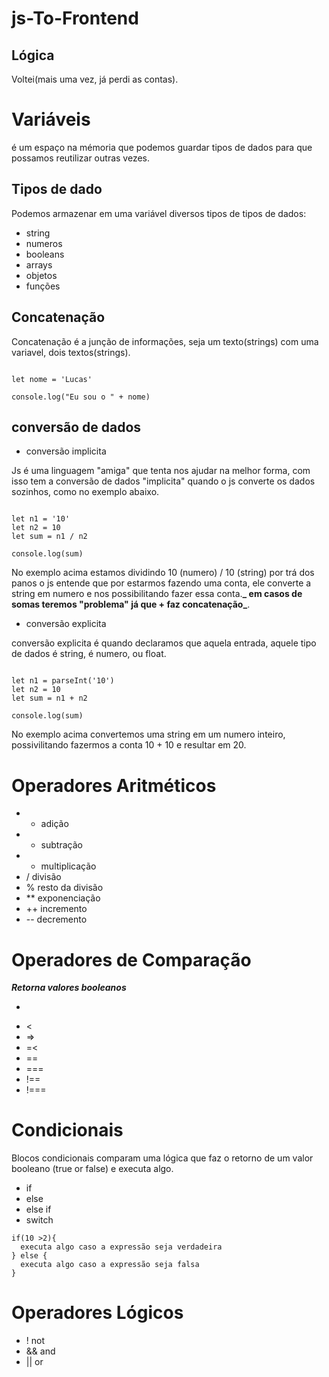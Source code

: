 # js-To-Frontend

## Lógica

Voltei(mais uma vez, já perdi as contas).

# Variáveis

é um espaço na mémoria que podemos guardar tipos de dados para que possamos reutilizar outras vezes.

## Tipos de dado

Podemos armazenar em uma variável diversos tipos de tipos de dados:

- string
- numeros
- booleans
- arrays
- objetos
- funções

## Concatenação

Concatenação é a junção de informações, seja um texto(strings) com uma variavel, dois textos(strings).

```javascript:

let nome = 'Lucas'

console.log("Eu sou o " + nome)

```

## conversão de dados

- conversão implicita

Js é uma linguagem "amiga" que tenta nos ajudar na melhor forma, com isso tem a conversão de dados "implicita" quando o js converte os dados sozinhos, como no exemplo abaixo.

```javascript:

let n1 = '10'
let n2 = 10
let sum = n1 / n2

console.log(sum)

```

No exemplo acima estamos dividindo 10 (numero) / 10 (string) por trá dos panos o js entende que por estarmos fazendo uma conta, ele converte a string em numero e nos possibilitando fazer essa conta.**_ em casos de somas teremos "problema" já que + faz concatenação_**.

- conversão explicita

conversão explicita é quando declaramos que aquela entrada, aquele tipo de dados é string, é numero, ou float.

```javascript:

let n1 = parseInt('10')
let n2 = 10
let sum = n1 + n2

console.log(sum)

```

No exemplo acima convertemos uma string em um numero inteiro, possivilitando fazermos a conta 10 + 10 e resultar em 20.

# Operadores Aritméticos

- - adição
- - subtração
- - multiplicação
- / divisão
- % resto da divisão
- \*\* exponenciação
- ++ incremento
- -- decremento

# Operadores de Comparação

**_Retorna valores booleanos_**

- >
- <
- =>
- =<
- ==
- ===
- !==
- !===

# Condicionais

Blocos condicionais comparam uma lógica que faz o retorno de um valor booleano (true or false) e executa algo.

- if
- else
- else if
- switch

```javascript:
if(10 >2){
  executa algo caso a expressão seja verdadeira
} else {
  executa algo caso a expressão seja falsa
}
```

# Operadores Lógicos

- ! not
- && and
- || or
